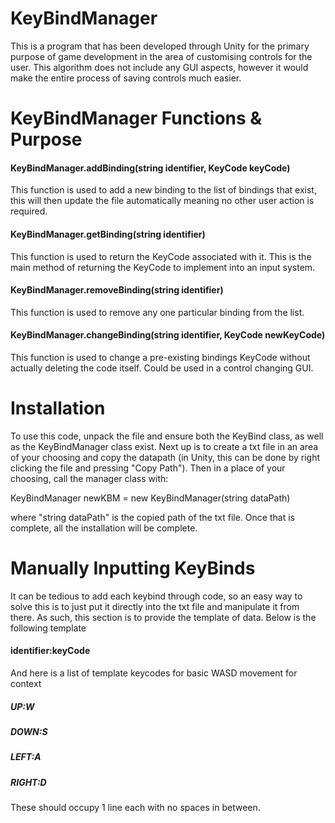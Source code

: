 # KeyBindManager
This is a program that has been developed through Unity for the primary purpose of game development in the area of customising controls for the user.
This algorithm does not include any GUI aspects, however it would make the entire process of saving controls much easier.

# KeyBindManager Functions & Purpose
#### KeyBindManager.addBinding(string identifier, KeyCode keyCode)
This function is used to add a new binding to the list of bindings that exist, this will then update the file automatically meaning no other user action is required.

#### KeyBindManager.getBinding(string identifier)
This function is used to return the KeyCode associated with it. This is the main method of returning the KeyCode to implement into an input system.

#### KeyBindManager.removeBinding(string identifier)
This function is used to remove any one particular binding from the list.

#### KeyBindManager.changeBinding(string identifier, KeyCode newKeyCode)
This function is used to change a pre-existing bindings KeyCode without actually deleting the code itself. Could be used in a control changing GUI.

# Installation
To use this code, unpack the file and ensure both the KeyBind class, as well as the KeyBindManager class exist. Next up is to create a txt file in an area of your choosing and copy the datapath (in Unity, this can be done by right clicking the file and pressing "Copy Path"). Then in a place of your choosing, call the manager class with:

KeyBindManager newKBM = new KeyBindManager(string dataPath)

where "string dataPath" is the copied path of the txt file. Once that is complete, all the installation will be complete.

# Manually Inputting KeyBinds
It can be tedious to add each keybind through code, so an easy way to solve this is to just put it directly into the txt file and manipulate it from there. 
As such, this section is to provide the template of data. Below is the following template
#### identifier:keyCode
And here is a list of template keycodes for basic WASD movement for context
##### UP:W
##### DOWN:S
##### LEFT:A
##### RIGHT:D
These should occupy 1 line each with no spaces in between.
